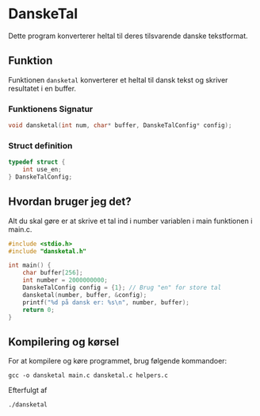# DanskeTal

Dette program konverterer heltal til deres tilsvarende danske tekstformat.

## Funktion

Funktionen `dansketal` konverterer et heltal til dansk tekst og skriver resultatet i en buffer.

### Funktionens Signatur

```c
void dansketal(int num, char* buffer, DanskeTalConfig* config);
```

### Struct definition

```c
typedef struct {
    int use_en;
} DanskeTalConfig;
```

## Hvordan bruger jeg det?

Alt du skal gøre er at skrive et tal ind i number variablen i main funktionen i main.c.

```c
#include <stdio.h>
#include "dansketal.h"

int main() {
    char buffer[256];
    int number = 2000000000;
    DanskeTalConfig config = {1}; // Brug "en" for store tal
    dansketal(number, buffer, &config);
    printf("%d på dansk er: %s\n", number, buffer);
    return 0;
}
```

## Kompilering og kørsel

For at kompilere og køre programmet, brug følgende kommandoer:

```
gcc -o dansketal main.c dansketal.c helpers.c
```

Efterfulgt af

```
./dansketal
```
